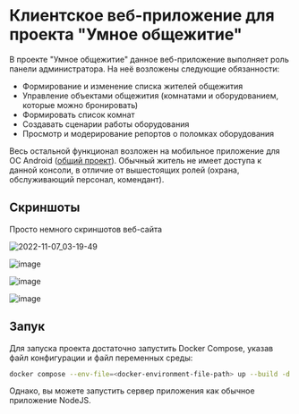# Клиентское веб-приложение для проекта "Умное общежитие"
В проекте "Умное общежитие" данное веб-приложение выполняет роль панели администратора. На неё возложены следующие обязанности:
- Формирование и изменение списка жителей общежития
- Управление объектами общежития (комнатами и оборудованием, которые можно бронировать)
- Формировать список комнат
- Создавать сценарии работы оборудования
- Просмотр и модерирование репортов о поломках оборудования

Весь остальной функционал возложен на мобильное приложение для ОС Android ([общий проект](https://github.com/ShiWarai/smart-dormitory "общий проект")). Обычный житель не имеет доступа к данной консоли, в отличие от вышестоящих ролей (охрана, обслуживающий персонал, комендант).
## Скриншоты
Просто немного скриншотов веб-сайта

![2022-11-07_03-19-49](https://user-images.githubusercontent.com/40498648/200203746-19e403b9-b2de-4d85-abcf-a8c8d9d833fa.png)

![image](https://user-images.githubusercontent.com/40498648/200203785-7c1144af-2fbe-4edd-b0d9-80e809610dd5.png)

![image](https://user-images.githubusercontent.com/40498648/200203847-c2a3f807-926b-45e6-a2c4-f9708b4dd1a3.png)

![image](https://user-images.githubusercontent.com/40498648/200203871-d974d214-298a-4ba4-814d-d6d630ea7e9d.png)


## Запук
Для запуска проекта достаточно запустить Docker Compose, указав файл конфигурации и файл переменных среды:
```bash
docker compose --env-file=<docker-environment-file-path> up --build -d
```
Однако, вы можете запустить сервер приложения как обычное приложение NodeJS.
